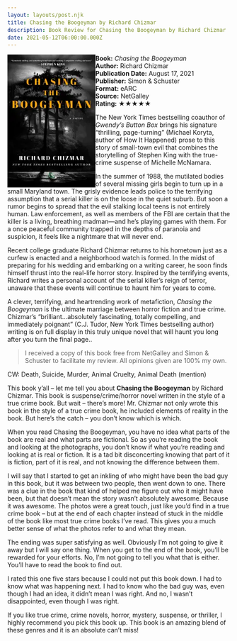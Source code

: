 ```yaml
---
layout: layouts/post.njk
title: Chasing the Boogeyman by Richard Chizmar
description: Book Review for Chasing the Boogeyman by Richard Chizmar
date: 2021-05-12T06:00:00.000Z
---
```

<section class="review__info">

<img loading="lazy" class="movie__poster" src="/static/images/book/chasingtheboogeyman.webp" alt="Book Cover for Chasing the Boogeyman by Richard Chizmar" width="199" height="300" align="left">

<strong>Book:</strong> <em>Chasing the Boogeyman</em><br>
<strong>Author:</strong> Richard Chizmar<br>
<strong>Publication Date:</strong> August 17, 2021<br>
<strong>Publisher:</strong> Simon &amp; Schuster<br>
<strong>Format:</strong> eARC<br>
<strong>Source:</strong> NetGalley<br>
<strong>Rating:</strong> &#9733;&#9733;&#9733;&#9733;&#9733;

<p>The New York Times bestselling coauthor of <em>Gwendy’s Button Box</em> brings his signature “thrilling, page-turning” (Michael Koryta, author of How It Happened) prose to this story of small-town evil that combines the storytelling of Stephen King with the true-crime suspense of Michelle McNamara.</p>

<p>In the summer of 1988, the mutilated bodies of several missing girls begin to turn up in a small Maryland town. The grisly evidence leads police to the terrifying assumption that a serial killer is on the loose in the quiet suburb. But soon a rumor begins to spread that the evil stalking local teens is not entirely human. Law enforcement, as well as members of the FBI are certain that the killer is a living, breathing madman—and he’s playing games with them. For a once peaceful community trapped in the depths of paranoia and suspicion, it feels like a nightmare that will never end.</p>

<p>Recent college graduate Richard Chizmar returns to his hometown just as a curfew is enacted and a neighborhood watch is formed. In the midst of preparing for his wedding and embarking on a writing career, he soon finds himself thrust into the real-life horror story. Inspired by the terrifying events, Richard writes a personal account of the serial killer’s reign of terror, unaware that these events will continue to haunt him for years to come.</p>

<p>A clever, terrifying, and heartrending work of metafiction, <em>Chasing the Boogeyman</em> is the ultimate marriage between horror fiction and true crime. Chizmar’s “brilliant…absolutely fascinating, totally compelling, and immediately poignant” (C.J. Tudor, New York Times bestselling author) writing is on full display in this truly unique novel that will haunt you long after you turn the final page..</p>

</section>

<blockquote>I received a copy of this book free from NetGalley and Simon &amp; Schuster to facilitate my review. All opinions given are 100% my own.</blockquote>

CW: Death, Suicide, Murder, Animal Cruelty, Animal Death (mention)

This book y’all – let me tell you about **Chasing the Boogeyman** by Richard Chizmar. This book is suspense/crime/horror novel written in the style of a true crime book. But wait – there’s more! Mr. Chizmar not only wrote this book in the style of a true crime book, he included elements of reality in the book. But here’s the catch – you don’t know which is which.

When you read Chasing the Boogeyman, you have no idea what parts of the book are real and what parts are fictional. So as you’re reading the book and looking at the photographs, you don’t know if what you’re reading and looking at is real or fiction. It is a tad bit disconcerting knowing that part of it is fiction, part of it is real, and not knowing the difference between them.

I will say that I started to get an inkling of who might have been the bad guy in this book, but it was between two people, then went down to one. There was a clue in the book that kind of helped me figure out who it might have been, but that doesn’t mean the story wasn’t absolutely awesome. Because it was awesome. The photos were a great touch, just like you’d find in a true crime book – but at the end of each chapter instead of stuck in the middle of the book like most true crime books I’ve read. This gives you a much better sense of what the photos refer to and what they mean.

The ending was super satisfying as well. Obviously I’m not going to give it away but I will say one thing. When you get to the end of the book, you’ll be rewarded for your efforts. No, I’m not going to tell you what that is either. You’ll have to read the book to find out.

I rated this one five stars because I could not put this book down. I had to know what was happening next. I had to know who the bad guy was, even though I had an idea, it didn’t mean I was right. And no, I wasn’t disappointed, even though I was right.

If you like true crime, crime novels, horror, mystery, suspense, or thriller, I highly recommend you pick this book up. This book is an amazing blend of these genres and it is an absolute can’t miss!